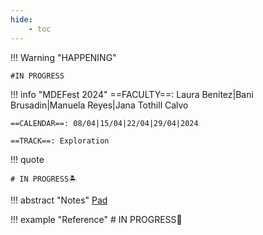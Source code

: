 ```yaml
---
hide:
    - toc
---
```


!!! Warning "HAPPENING"  
    
    #IN PROGRESS

!!! info "MDEFest 2024"
    ==FACULTY==: Laura Benitez|Bani Brusadin|Manuela Reyes|Jana Tothill Calvo
    
    ==CALENDAR==: 08/04|15/04|22/04|29/04|2024

    ==TRACK==: Exploration

!!! quote

    # IN PROGRESS🏝️
    
    
!!! abstract "Notes"
    [Pad](https://pad.riseup.net/p/MDEF_Curation_FEST-keep)

   

!!! example "Reference"
    # IN PROGRESS🧐
